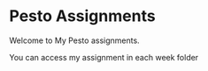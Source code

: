 # Pesto Assignments

Welcome to  My Pesto assignments.

You can access my assignment in each week folder
 